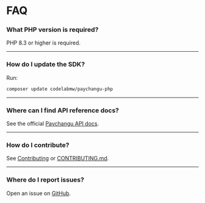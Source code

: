 # FAQ

### What PHP version is required?
PHP 8.3 or higher is required.

---

### How do I update the SDK?
Run:
```bash
composer update codelabmw/paychangu-php
```

---

### Where can I find API reference docs?
See the official [Paychangu API docs](https://developer.paychangu.com/reference/introduction-1).

---

### How do I contribute?
See [Contributing](contributing.md) or [CONTRIBUTING.md](../CONTRIBUTING.md).

---

### Where do I report issues?
Open an issue on [GitHub](https://github.com/codelabmw/paychangu-php/issues).
